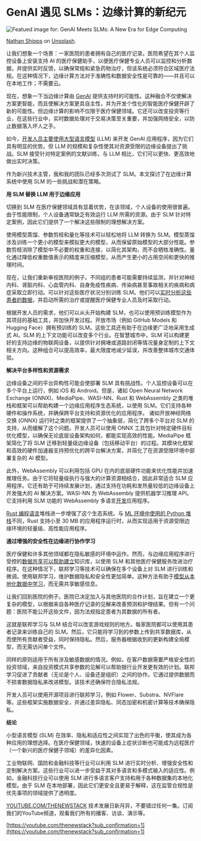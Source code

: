 # GenAI 遇见 SLMs：边缘计算的新纪元

![Featued image for: GenAI Meets SLMs: A New Era for Edge Computing](https://cdn.thenewstack.io/media/2025/02/2bcf4a85-nathan-shipps-ke2-wbtxini-unsplash-1024x683.jpg)

[Nathan Shipps](https://unsplash.com/@nateshipps?utm_content=creditCopyText&utm_medium=referral&utm_source=unsplash) on [Unsplash](https://unsplash.com/photos/person-standing-near-rock-cliff-ke2-WbTxINI?utm_content=creditCopyText&utm_medium=referral&utm_source=unsplash).

让我们想象一个场景：一家医院的患者拥有自己的医疗记录。医院希望在其个人监控设备上安装支持 AI 的医疗保健助手，以便医疗保健专业人员可以监控和分析数据，并提供实时反馈，以确保常规和紧急药物治疗，但该系统必须符合区域医疗法规。在这种情况下，边缘计算方法对于准确性和数据安全性是可靠的——并且可以在本地工作；不需要云。

现在，想象一下当边缘计算由 [GenAI](https://www.talentica.com/blogs/generative-ai-transforming-decision-making-edge-computing/) 提供支持时的可能性。这种融合不仅使解决方案更智能，而且使解决方案更具自主性，并为开发个性化的智能医疗保健开辟了新的可能性。但边缘计算的影响不仅限于医疗保健领域。它还可以改变投资等行业，在这些行业中，实时数据处理对于交易决策至关重要，并加强网络安全，以防止数据落入坏人之手。

如今，[开发人员主要使用大型语言模型](https://thenewstack.io/why-large-language-models-wont-replace-human-coders/) (LLM) 来开发 GenAI 应用程序，因为它们具有明显的优势。但 LLM 的规模和复杂性使其对资源受限的边缘设备提出了挑战。SLM 接受针对特定案例的文献训练，与 LLM 相比，它们可以更快、更高效地做出实时决策。

作为新兴技术主管，我和我的团队已经多次测试了 SLM。本文探讨了在边缘计算系统中使用 SLM 的一些挑战和潜在策略。

**用 SLM 替换 LLM 用于边缘应用**

切换到 SLM 在医疗保健领域具有显着优势，在该领域，个人设备的使用很普遍。由于性能限制，个人设备通常缺乏有效运行 LLM 所需的资源。由于 SLM 针对特定案例，因此它们提供了一个解决这些限制的理想解决方案。

使用模型蒸馏、参数剪枝和量化等技术可以轻松地将 LLM 转换为 SLM。模型蒸馏涉及训练一个更小的模型来模拟更大的模型，从而保留原始模型的大部分性能。参数剪枝消除了模型中不必要的权重和连接，以简化其架构，而不会牺牲准确性。量化通过降低权重数值表示的精度来压缩模型，从而产生更小的占用空间和更快的推理时间。

现在，让我们重新审视医院的例子。不同组的患者可能需要持续监测，并针对神经内科、肾脏内科、心血管内科、自身免疫性疾病、传染病甚至事故相关的疾病和病症采取立即行动。可以针对这些医疗状况分别训练 SLM。他们可以[实时分析这些患者的数据](https://thenewstack.io/how-open-source-and-time-series-data-fit-together/)，并启动所需的治疗或提醒医疗保健专业人员及时采取行动。

根据开发人员的需求，他们可以从头开始构建 SLM，也可以使用预训练模型作为其项目的基础工具，并加快开发过程。开放市场（例如 GitHub Models 和 Hugging Face）拥有预训练的 SLM。这些工具还有助于在边缘更广泛地采用生成式 AI。SLM 的上下文功能可以改变多个行业。在智慧城市中，SLM 可以构建更好的支持边缘的物联网设备，以提供针对拥堵或道路封闭等情况量身定制的上下文相关方向。这种组合可以提高效率，最大限度地减少延误，并改善整体城市交通体验。

**解决平台多样性和资源需求**

边缘设备之间的平台异构性可能会使部署 SLM 具有挑战性。个人监控设备可以在多个平台上运行，例如 iOS 和 Android。但是，诸如 Open Neural Network Exchange (ONNX)、MediaPipe、WASI-NN、Rust 和 WebAssembly 之类的堆栈和框架可以帮助构建一个边缘应用程序生态系统，以使用 SLM。它们支持各种硬件和操作系统，并确保跨平台支持和资源优化的应用程序。
诸如开放神经网络交换 (ONNX) 运行时之类的框架提供了一个抽象层，简化了跨多个平台对 SLM 的支持，从而缓解了这个问题。开发人员可以使用 ONNX 工具包针对特定硬件目标优化模型，以确保无论底层设备架构如何，都能实现高效的性能。MediaPipe 框架简化了将 SLM 迁移到轻量级边缘设备（包括移动平台）的过程。其模块化框架和高效的硬件加速器支持预优化的跨平台解决方案，并简化了在资源受限环境中部署复杂的 AI 模型。

此外，WebAssembly 可以利用包括 GPU 在内的底层硬件功能来优化性能并加速推理任务。由于它将轻量级执行与强大的计算资源相结合，因此非常适合 SLM 应用程序。它还有助于可持续发展计划，通过支持在功耗和发热量较低的边缘设备上开发强大的 AI 解决方案。WASI-NN 为 WebAssembly 提供机器学习推理 API。它支持利用 SLM 功能的 WebAssembly 多语言[开发](https://thenewstack.io/webassembly-users-a-mix-of-backend-and-full-stack-developers/)应用程序。

[Rust 编程语言](https://thenewstack.io/the-rust-c-bridge-a-new-path-forward/)堆栈进一步增强了这个生态系统。与 [ML 环境中使用的 Python 堆栈](https://thenewstack.io/why-every-python-dev-needs-virtual-environments-now/)不同，Rust 支持小至 30 MB 的应用程序运行时，从而实现适用于资源受限边缘环境的轻量级、高性能应用程序。

**通过增强的安全性在边缘进行协作学习**

医疗保健和许多其他领域都在隐私敏感的环境中运作。然而，与边缘应用程序进行受控的[数据共享可以帮助建立](https://thenewstack.io/how-event-processing-builds-business-speed-and-agility/)知识库，以使用 SLM 和其他医疗保健服务改进治疗程序。在这种情况下，联邦学习等技术可以确保在多个设备上对 SLM 进行训练和微调。使用联邦学习，维护数据隐私和安全性更加简单。这种方法有助于[模型从本地化数据中学习](https://thenewstack.io/data-modeling-part-2-method-for-time-series-databases/)，而无需共享敏感信息。

让我们回到医院的例子。医院已决定加入与其他医院的合作计划，旨在建立一个更复杂的模型，以根据来自各种医疗记录的见解来改善预测和护理结果。但有一个问题：医院不能公开这些文件，因为法规指定患者为其数据的所有者。

这就是联邦学习与 SLM 结合可以改变游戏规则的地方。每家医院都可以使用其患者记录来训练自己的 SLM。然后，它只能将学习到的参数上传到共享数据库，从而使所有贡献者受益，同时保持隐私。然后，服务器根据收到的更新构建全局模型，而无需访问单个文件。

同样的原则适用于所有涉及敏感数据的情况。例如，在客户数据需要严格安全性的投资领域，来自投资模式共享参数的见解可以帮助银行业开发更有效的计划。联邦学习促进了贡献者（无论是个人、设备还是组织）之间的协作。它通过提供数据而不损害数据隐私来改进模型。该技术还确保符合隐私法规。

开发人员可以使用开源项目进行联邦学习，例如 Flower、Substra、NVFlare 等。这些框架实施数据安全，并通过差异隐私、同态加密和机密计算等技术确保隐私。

**结论**

小型语言模型 (SLM) 在效率、隐私和适应性之间实现了出色的平衡，使其成为各种应用的理想选择。在医疗保健领域，快速的设备上症状诊断也可能成为远程医疗（一个新兴的医疗保健子领域）的差异化因素。

工业物联网、国防和金融科技等行业可以利用 SLM 进行实时分析、增强安全性和定制解决方案。这些行业可以进一步受益于其对多语言和多模式输入的适应性。例如，金融科技行业可以使用 SLM 进行多语言客户支持和用于各种数据集的本地化模型。由于 SLM 在本地部署，因此它们更安全且更易于解释，这在监管合规性是优先事项的领域提供了透明度。

[YOUTUBE.COM/THENEWSTACK](https://www.youtube.com/THENEWSTACK)
技术发展日新月异，不要错过任何一集。订阅我们的YouTube频道，观看我们所有的播客、访谈、演示等。

[https://youtube.com/thenewstack?sub_confirmation=1](https://youtube.com/thenewstack?sub_confirmation=1)